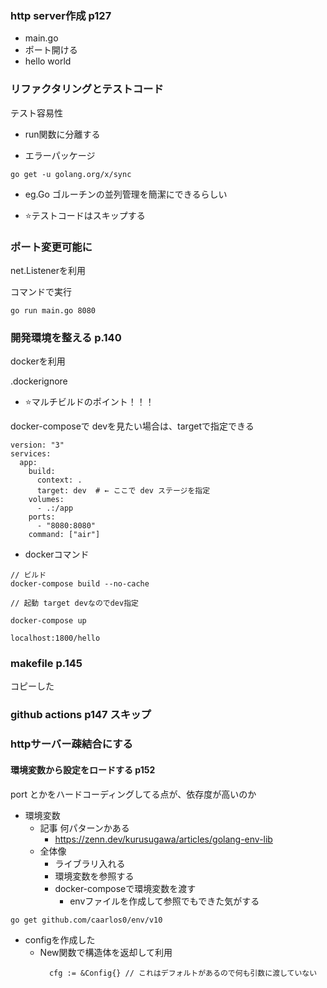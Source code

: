 ### http server作成 p127

- main.go
- ポート開ける
- hello world

### リファクタリングとテストコード

テスト容易性

- run関数に分離する

- エラーパッケージ


```
go get -u golang.org/x/sync
```

- eg.Go ゴルーチンの並列管理を簡潔にできるらしい

- ⭐️テストコードはスキップする


### ポート変更可能に

net.Listenerを利用

コマンドで実行
```
go run main.go 8080
```

### 開発環境を整える p.140

dockerを利用

.dockerignore

- ⭐️マルチビルドのポイント！！！

docker-composeで devを見たい場合は、targetで指定できる

```
version: "3"
services:
  app:
    build:
      context: .
      target: dev  # ← ここで dev ステージを指定
    volumes:
      - .:/app
    ports:
      - "8080:8080"
    command: ["air"]
```

- dockerコマンド

```
// ビルド
docker-compose build --no-cache

// 起動 target devなのでdev指定

docker-compose up

localhost:1800/hello
```


### makefile p.145

コピーした

### github actions p147 スキップ

### httpサーバー疎結合にする

#### 環境変数から設定をロードする p152

port とかをハードコーディングしてる点が、依存度が高いのか

- 環境変数
  - 記事 何パターンかある
    - https://zenn.dev/kurusugawa/articles/golang-env-lib
  - 全体像
    - ライブラリ入れる
    - 環境変数を参照する
    - docker-composeで環境変数を渡す
      - envファイルを作成して参照でもできた気がする

```
go get github.com/caarlos0/env/v10
```

- configを作成した
  - New関数で構造体を返却して利用
    ```
      cfg := &Config{} // これはデフォルトがあるので何も引数に渡していない
    ```